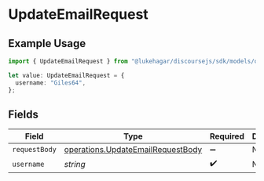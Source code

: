 # UpdateEmailRequest

## Example Usage

```typescript
import { UpdateEmailRequest } from "@lukehagar/discoursejs/sdk/models/operations";

let value: UpdateEmailRequest = {
  username: "Giles64",
};
```

## Fields

| Field                                                                                         | Type                                                                                          | Required                                                                                      | Description                                                                                   |
| --------------------------------------------------------------------------------------------- | --------------------------------------------------------------------------------------------- | --------------------------------------------------------------------------------------------- | --------------------------------------------------------------------------------------------- |
| `requestBody`                                                                                 | [operations.UpdateEmailRequestBody](../../../sdk/models/operations/updateemailrequestbody.md) | :heavy_minus_sign:                                                                            | N/A                                                                                           |
| `username`                                                                                    | *string*                                                                                      | :heavy_check_mark:                                                                            | N/A                                                                                           |